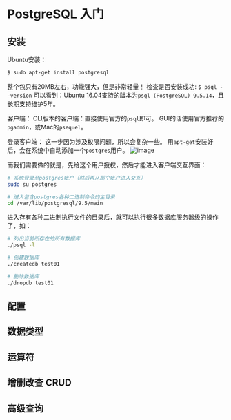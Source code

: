 # PostgreSQL 入门


## 安装

Ubuntu安装：
```sh
$ sudo apt-get install postgresql
```
整个包只有20MB左右，功能强大，但是非常轻量！
检查是否安装成功: `$ psql --version`
可以看到：Ubuntu 16.04支持的版本为`psql (PostgreSQL) 9.5.14`，且长期支持维护5年。

客户端：
CLI版本的客户端：直接使用官方的`psql`即可。
GUI的话使用官方推荐的`pgadmin`，或Mac的`psequel`。

登录客户端：
这一步因为涉及权限问题，所以会复杂一些。
用`apt-get`安装好后，会在系统中自动添加一个`postgres`用户。
![image](https://user-images.githubusercontent.com/14041622/48971778-3a8ee900-f059-11e8-88bb-06e3a4db551d.png)

而我们需要做的就是，先给这个用户授权，然后才能进入客户端交互界面：
```sh
# 系统登录至postgres帐户（然后再从那个帐户进入交互）
sudo su postgres

# 进入包含postgres各种二进制命令的主目录
cd /var/lib/postgresql/9.5/main
```
进入存有各种二进制执行文件的目录后，就可以执行很多数据库服务器级的操作了，如：
```sh
# 列出当前所存在的所有数据库
./psql -l

# 创建数据库
./createdb test01

# 删除数据库
./dropdb test01
```



## 配置


## 数据类型


## 运算符


## 增删改查 CRUD



## 高级查询 
